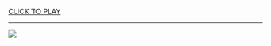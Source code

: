 
<a href="https://premium76.site?title=unblocked_2_player_basketball_games&ref=13M">CLICK TO PLAY</a></h3>
<hr>

<a href="https://premium76.site?title=unblocked_2_player_basketball_games&ref=13M"><img src="https://clearcache.store/games.png"></a>


